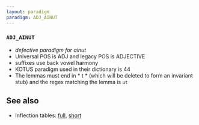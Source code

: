 ```yaml
---
layout: paradigm
paradigm: ADJ_AINUT
---
```

### ` ADJ_AINUT `

* _defective paradigm for ainut_
* Universal POS is ADJ and legacy POS is ADJECTIVE
* suffixes use back vowel harmony
* KOTUS paradigm used in their dictionary is 44
* The lemmas must end in * t * (which will be deleted to form an invariant stub) and the regex matching the lemma is ` ut `

## See also

* Inflection tables: [full](gen/A/ainut.html), [short](gen/A/ainut_wikt.html)

